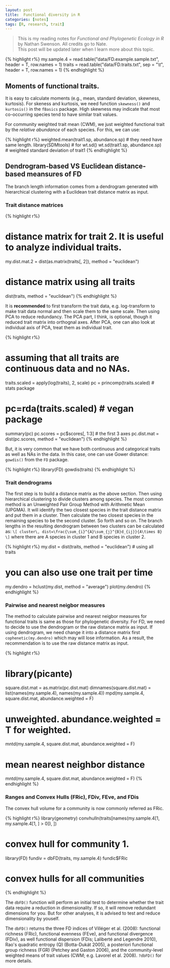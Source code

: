 ```yaml
---
layout: post
title:  Functional diversity in R
categories: [notes]
tags: [R, research, trait]
---
```


>This is my reading notes for *Functional and Phylogenetic Ecology in R* by Nathan Swenson. All credits go to Nate.  
This post will be updated later when I learn more about this topic.

{% highlight r%}
my.sample.4 = read.table("data/FD.example.sample.txt", header = T, row.names = 1)
traits = read.table("data/FD.traits.txt", sep = "\t", header = T, row.names = 1)
{% endhighlight %}

## Moments of functional traits.
It is easy to calculate moments (e.g., mean, standard deviation, skewness, kurtosis). For skeness and kurtosis, we need function `skewness()` and `kurtosis()` in the `fBasics` package. High skewness may indicate that most co-occurring species tend to have similar trait values.

For community weighted trait mean (CWM), we just weighted functional trait by the *relative abundance* of each species. For this, we can use:

{% highlight r%}
weighted.mean(trait1.sp, abundance.sp)  # they need have same length.
library(SDMtools)  # for wt.sd()
wt.sd(trait1.sp, abundance.sp)  # weighted standard deviation of trait1
{% endhighlight %}

## Dendrogram-based VS Euclidean distance-based meansures of FD

The branch length information comes from a dendrogram generated with hierarchical clustering with a Euclidean trait distance matrix as input.

### Trait distance matrices

{% highlight r%}
# distance matrix for trait 2. It is useful to analyze individual traits.
my.dist.mat.2 = dist(as.matrix(traits[, 2]), method = "euclidean")
# distance matrix using all traits
dist(traits, method = "euclidean")
{% endhighlight %}

It is **recommended** to first transform the trait data, e.g. log-transform to make trait data normal and then scale them to the same scale. Then using PCA to reduce redundancy. The PCA part, I think, is optional, though it reduced trait matrix into orthognal axes. After PCA, one can also look at individual axis of PCA, treat them as individual trait.

{% highlight r%}
# assuming that all traits are continuous data and no NAs.
traits.scaled = apply(log(traits), 2, scale)
pc = princomp(traits.scaled)  # stats package
# pc=rda(traits.scaled) # vegan package
summary(pc)
pc.scores = pc$scores[, 1:3]  # the first 3 axes
pc.dist.mat = dist(pc.scores, method = "euclidean")
{% endhighlight %}

But, it is very common that we have both continuous and categorical traits as well as NAs in the data. In this case, one can use Gower distance: `gowdis()` from the `FD` package.

{% highlight r%}
library(FD)
gowdis(traits)
{% endhighlight %}

### Trait dendrograms

The first step is to build a distance matrix as the above section. Then using hierarchical clustering to divide clusters among species. The most common method is an Unweighted Pair Group Method with Arithmetic Mean (UPGMA). It will identify the two closest species in the trait distance matrix and put them in a cluster. Then calculate the two closest species in the remaining species to be the second cluster. So forth and so on. The branch lengths in the resulting dendrogram between two clusters can be calculated as:
`\[
cluster\, dist=\frac{\sum_{i}^{A}\sum_{j}^{B}d_{ij}}{A\times B}
\]`
where there are A species in cluster 1 and B species in cluster 2.

{% highlight r%}
my.dist = dist(traits, method = "euclidean")  # using all traits
# you can also use one trait per time
my.dendro = hclust(my.dist, method = "average")
plot(my.dendro)
{% endhighlight %}

### Pairwise and nearest neigbor measures

The method to calculate pairwise and nearest neigbor measures for functional traits is same as those for phylogenetic diversity. For FD, we need to decide to use the dendrogram or the raw distance matrix as input. If using dendrogram, we need change it into a distance matrix first `cophenetic(my.dendro)` which may will lose information. As a result, the recommendation is to use the raw distance matrix as input.

{% highlight r%}
# library(picante)
square.dist.mat = as.matrix(pc.dist.mat)
dimnames(square.dist.mat) = list(names(my.sample.4), names(my.sample.4))
mpd(my.sample.4, square.dist.mat, abundance.weighted = F)
# unweighted. abundance.weighted = T for weighted.
mntd(my.sample.4, square.dist.mat, abundance.weighted = F)
# mean nearest neighbor distance
mntd(my.sample.4, square.dist.mat, abundance.weighted = F)
{% endhighlight %}

### Ranges and Convex Hulls (FRic), FDiv, FEve, and FDis
The convex hull volume for a community is now commonly referred as FRic.

{% highlight r%}
library(geometry)
convhulln(traits[names(my.sample.4[1, my.sample.4[1, ] > 0]), ])
# convex hull for community 1.
library(FD)
fundiv = dbFD(traits, my.sample.4)
fundic$FRic
# convex hulls for all communities
{% endhighlight %}

The `dbFD()` function will perform an initial test to determine whether the trait data require a reduction in dimensionality. If so, it will remove redundant dimensions for you. But for other analyses, it is advised to test and reduce dimensionality by youself.

The `dbFD()` returns the three FD indices of Villéger et al. (2008): functional richness (FRic), functional evenness (FEve), and functional divergence (FDiv), as well functional dispersion (FDis; Laliberté and Legendre 2010), Rao's quadratic entropy (Q) (Botta-Dukát 2005), a posteriori functional group richness (FGR) (Petchey and Gaston 2006), and the community-level weighted means of trait values (CWM; e.g. Lavorel et al. 2008). `?dbFD()` for more details.
